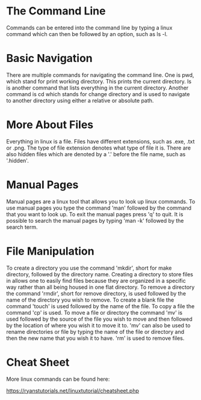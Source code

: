 # The Command Line

Commands can be entered into the command line by typing a linux command which can then be followed by an option, such as ls -l. 

# Basic Navigation

There are multiple commands for navigating the command line. One is pwd, which stand for print working directory. This prints the current directory. ls is another command that lists everything in the current directory. Another command is cd which stands for change directory and is used to navigate to another directory using either a relative or absolute path. 

# More About Files

Everything in linux is a file. Files have different extensions, such as .exe, .txt or .png. The type of file extension denotes what type of file it is. There are also hidden files which are denoted by a '.' before the file name, such as '.hidden'.

# Manual Pages

Manual pages are a linux tool that allows you to look up linux commands. To use manual pages you type the command 'man' followed by the command that you want to look up. To exit the manual pages press 'q' to quit. It is possible to search the manual pages by typing 'man -k' followed by the search term. 

# File Manipulation

To create a directory you use the command 'mkdir', short for make directory, followed by the directory name. Creating a directory to store files in allows one to easily find files because they are organized in a specific way rather than all being housed in one flat directory. To remove a directory the command 'rmdir', short for remove directory, is used followed by the name of the directory you wish to remove. To create a blank file the command 'touch' is used followed by the name of the file. To copy a file the command 'cp' is used. To move a file or directory the command 'mv' is used followed by the source of the file you wish to move and then followed by the location of where you wish it to move it to. 'mv' can also be used to rename directories or file by typing the name of the file or directory and then the new name that you wish it to have. 'rm' is used to remove files. 

# Cheat Sheet

More linux commands can be found here:

https://ryanstutorials.net/linuxtutorial/cheatsheet.php
